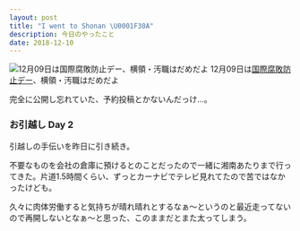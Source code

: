 ```yaml
---
layout: post
title: "I went to Shonan \U0001F30A"
description: 今日のやったこと
date: 2018-12-10
---
```


![12月09日は[国際腐敗防止デー](http://www.nnh.to/12/09.html)、横領・汚職はだめだよ](https://cdn-images-1.medium.com/max/800/1*1_v13yRCCXp4IcDeSMwbzQ.png)
12月09日は[国際腐敗防止デー](http://www.nnh.to/12/09.html)、横領・汚職はだめだよ

完全に公開し忘れていた、予約投稿とかないんだっけ…。

### お引越し Day 2

引越しの手伝いを昨日に引き続き。

不要なものを会社の倉庫に預けるとのことだったので一緒に湘南あたりまで行ってきた。片道1.5時間くらい、ずっとカーナビでテレビ見れてたので苦ではなかったけども。

久々に肉体労働すると気持ちが晴れ晴れとするなぁ〜というのと最近走ってないので再開しないとなぁ〜と思った、このままだとまた太ってしまう。
